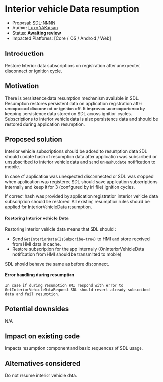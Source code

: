 # Interior vehicle Data resumption

* Proposal: [SDL-NNNN](nnnn-get-interior-data-resumption.md)
* Author: [LuxoftAKutsan](https://github.com/LuxoftAKutsan)
* Status: **Awaiting review**
* Impacted Platforms: [Core / iOS / Android / Web]

## Introduction

Restore Interior data subscriptions on registration after unexpected disconnect or ignition cycle.

## Motivation

There is persistence data resumption mechanism available in SDL. 
Resumption restores persistent data on application registration after unexpected disconnect or ignition off. 
It improves user experience by keeping persistence data stored on SDL across ignition cycles. 
Subscriptions to interior vehicle data is also persistence data and should be restored during application resumption.

## Proposed solution

Interior vehicle subscriptions should be added to resumption data 
SDL should update hash of resumption data after application was subscribed or unsubscribed to interior vehicle data and send `OnHashUpdate` notification to mobile.

In case of application was unexpected disconnected or SDL was stopped when application was registered
SDL should save application subscriptions internally and keep it for 3 (configured by ini file) ignition cycles.

If correct hash was provided by application registration interior vehicle data subscription should be restored.
All existing resumption rules should be applied for InteriorVehicleData resumption.

#### Restoring Interior vehicle Data

Restoring interior vehicle data means that SDL should :
 - Send `GetInteriorData(IsSubscribe=true)` to HMI and store received from HMI data in cache.
 - Restore subscription for the app internally (OnInteriorVehicleData notification from HMI should be transmitted to mobile)

SDL should behave the same as before disconnect.

#### Error handling during resumption

	In case if during resumption HMI respond with error to GetInteriorVehicleDataRequest SDL should revert already subscribed data and fail resumption. 

## Potential downsides

N/A

## Impact on existing code

Impacts resumption component and basic sequences of SDL usage.

## Alternatives considered

Do not resume interior vehicle data. 

